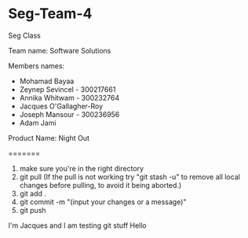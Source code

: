 # Seg-Team-4

Seg Class

Team name: Software Solutions

Members names:
 - Mohamad Bayaa
 - Zeynep Sevincel - 300217661
 - Annika Whitwam - 300232764
 - Jacques O'Gallagher-Roy
 - Joseph Mansour - 300236956
 - Adam Jami

Product Name: Night Out


=======

1. make sure you're in the right directory
2. git pull (If the pull is not working try "git stash -u" to remove all local changes before pulling, to avoid it being aborted.)
3. git add .
4. git commit -m "(input your changes or a message)"
5. git push

I'm Jacques and I am testing git stuff
Hello
